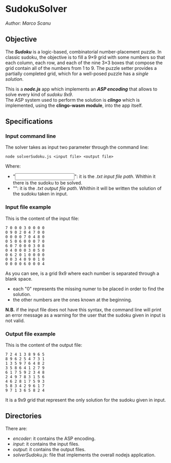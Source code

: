 # SudokuSolver

*Author: Marco Scanu*

## Objective
The ***Sudoku*** is a logic-based, combinatorial number-placement puzzle. In classic sudoku, the objective is to fill a 9×9 grid with some numbers so that each column, each row, and each of the nine 3×3 boxes that compose the grid contain all of the numbers from 1 to 9. The puzzle setter provides a partially completed grid, which for a well-posed puzzle has a *single solution*.

This is a ***node.js*** app which implements an ***ASP encoding*** that allows to solve every kind of *sudoku 9x9*. <br>
The ASP system used to perform the solution is ***clingo*** which is implemented, using the **clingo-wasm module**, into the app itself.

## Specifications

### Input command line
The solver takes as input two parameter through the command line:

	node solverSudoku.js <input file> <output file>

Where:
- "<input file>": it is the *.txt input file path*. Whithin it there is the sudoku to be solved.
- "<output file>": it is the *.txt output file path*. Whithin it will be written the solution of the sudoku taken in input.

### Input file example
This is the content of the input file:

	7 0 0 0 3 0 0 0 0
	0 9 0 2 0 4 7 0 0
	0 0 0 0 7 0 4 8 0
	0 5 0 6 0 0 0 7 0
	6 0 7 0 0 0 3 0 8
	0 4 0 0 0 3 0 5 0
	0 6 2 0 1 0 0 0 0
	0 0 3 4 0 9 0 1 0
	0 0 0 0 6 0 0 0 4

As you can see, is a grid 9x9 where each number is separated through a blank space.
- each "0" represents the missing numer to be placed in order to find the solution.
- the other numbers are the ones known at the beginning.

**N.B.** if the input file does not have this syntax, the command line will print an error message as a warning for the user that the sudoku given in input is not valid.

### Output file example
This is the content of the output file:

	7 2 4 1 3 8 9 6 5
	8 9 6 2 5 4 7 3 1
	1 3 5 9 7 6 4 8 2
	3 5 8 6 4 1 2 7 9
	6 1 7 5 9 2 3 4 8
	2 4 9 7 8 3 1 5 6
	4 6 2 8 1 7 5 9 3
	5 8 3 4 2 9 6 1 7
	9 7 1 3 6 5 8 2 4

It is a 9x9 grid that represent the only solution for the sudoku given in input.

## Directories
There are:
- *encoder*: it contains the ASP encoding.
- *input*: it contains the input files.
- *output*: it contains the output files.
- *solverSudoku.js*: file that implements the overall nodejs application.